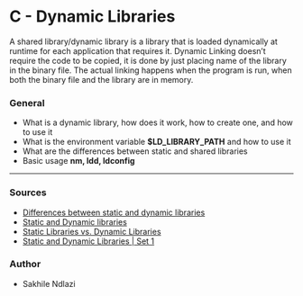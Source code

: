 # C - Dynamic Libraries
A shared library/dynamic library is a library that is loaded dynamically at runtime for each application that requires it. Dynamic Linking doesn’t require the code to be copied, it is done by just placing name of the library in the binary file. The actual linking happens when the program is run, when both the binary file and the library are in memory.

### General
 * What is a dynamic library, how does it work, how to create one, and how to use it
 * What is the environment variable **$LD_LIBRARY_PATH** and how to use it
 * What are the differences between static and shared libraries
 * Basic usage **nm, ldd, ldconfig**

---
### Sources
 * [Differences between static and dynamic libraries](https://www.linkedin.com/pulse/differences-between-static-dynamic-libraries-juan-david-tuta-botero#:~:text=What%20are%20the%20differences%20between,outside%20of%20the%20executable%20file.)
 * [Static and Dynamic libraries](https://blog.devgenius.io/static-and-dynamic-libraries-c-programming-language-ae570b75038e)
 * [Static Libraries vs. Dynamic Libraries](https://medium.com/@StueyGK/static-libraries-vs-dynamic-libraries-af78f0b5f1e4)
 * [Static and Dynamic Libraries | Set 1](https://www.geeksforgeeks.org/static-vs-dynamic-libraries/)

### Author
 * Sakhile Ndlazi
